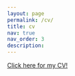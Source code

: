 ```yaml
---
layout: page
permalink: /cv/
title: cv
nav: true
nav_order: 3
description: 
---
```


<a href="/assets/pdf/AtraBahceci_CV.pdf" target="_blank">Click here for my CV!</a>
